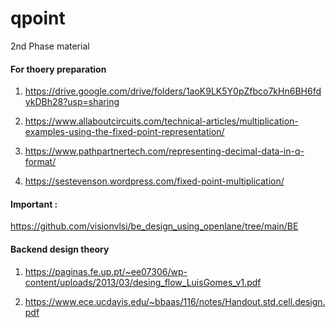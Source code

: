 # qpoint

2nd Phase material 

<h4> For thoery preparation </h4> 

1. https://drive.google.com/drive/folders/1aoK9LK5Y0pZfbco7kHn6BH6fdykDBh28?usp=sharing


2. https://www.allaboutcircuits.com/technical-articles/multiplication-examples-using-the-fixed-point-representation/

3. https://www.pathpartnertech.com/representing-decimal-data-in-q-format/

4. https://sestevenson.wordpress.com/fixed-point-multiplication/

<h4> Important : </h4>

https://github.com/visionvlsi/be_design_using_openlane/tree/main/BE

<h4> Backend design theory </h4>

1. https://paginas.fe.up.pt/~ee07306/wp-content/uploads/2013/03/desing_flow_LuisGomes_v1.pdf

2. https://www.ece.ucdavis.edu/~bbaas/116/notes/Handout.std.cell.design.pdf
